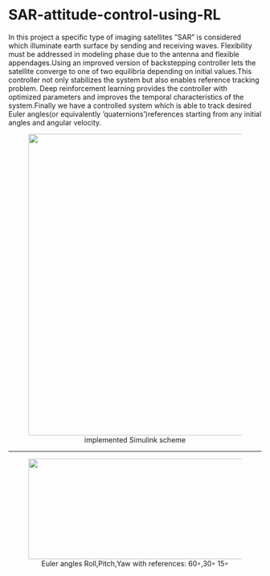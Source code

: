 # SAR-attitude-control-using-RL
In this project a specific type of imaging satellites ”SAR” is considered which illuminate earth surface by
sending and receiving waves. Flexibility must be addressed in modeling phase due to the antenna and
flexible appendages.Using an improved version of backstepping controller lets the satellite converge
to one of two equilibria depending on initial values.This controller not only stabilizes the system
but also enables reference tracking problem. Deep reinforcement learning provides the controller
with optimized parameters and improves the temporal characteristics of the system.Finally we have a
controlled system which is able to track desired Euler angles(or equivalently ’quaternions’)references
starting from any initial angles and angular velocity.




 
 <figure>
 <center>
 <img src='https://i.postimg.cc/N0sSVNFC/simulink-overall.jpg' width="800" 
      height="600"/>
 <figcaption>implemented Simulink scheme</figcaption>
 </center>
 </figure>
 
 <hr/>

 <figure>
 <center>
 <img src='https://i.postimg.cc/FRc6kwBR/k1-10-PRY.jpg' width="500" 
      height="200"/>
 <figcaption>Euler angles Roll,Pitch,Yaw with references: 60◦,30◦ 15◦</figcaption>
 </center>
 </figure>
